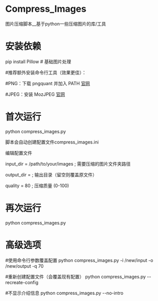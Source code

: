 # Compress_Images
图片压缩脚本__基于python一些压缩图片的库/工具

# 安装依赖
pip install Pillow  # 基础图片处理

#推荐额外安装命令行工具（效果更佳）：

#PNG：下载 pngquant 并加入 PATH [官网](https://pngquant.org/)

#JPEG：安装 MozJPEG [官网](https://github.com/mozilla/mozjpeg)


# 首次运行
python compress_images.py

脚本会自动创建配置文件compress_images.ini

编辑配置文件

input_dir = /path/to/your/images  ; 需要压缩的图片文件夹路径

output_dir =   ; 输出目录（留空则覆盖原文件）

quality = 80  ; 压缩质量 (0-100)


# 再次运行
python compress_images.py

# 高级选项
#使用命令行参数覆盖配置
python compress_images.py -i /new/input -o /new/output -q 70

#重新创建配置文件（会覆盖现有配置）
python compress_images.py --recreate-config

#不显示介绍信息
python compress_images.py --no-intro